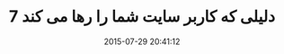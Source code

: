 ---
layout: post
title: "7 دلیلی که کاربر سایت شما را رها می کند"
date: 2015-07-29 20:41:12
section: article
tags: ux
link: "http://www.majidonline.com/article/7_%D8%AF%D9%84%DB%8C%D9%84%DB%8C_%DA%A9%D9%87_%DA%A9%D8%A7%D8%B1%D8%A8%D8%B1_%D8%B3%D8%A7%DB%8C%D8%AA_%D8%B4%D9%85%D8%A7_%D8%B1%D8%A7_%D8%B1%D9%87%D8%A7_%D9%85%DB%8C_%DA%A9%D9%86%D8%AF.html"
user: "نوید کاشانی"
user_link: "http://navid.kashani.ir/"
---